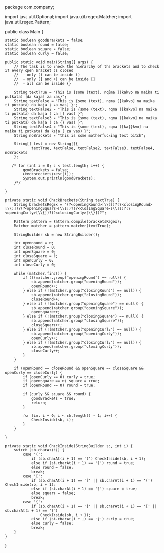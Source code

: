 package com.company;

import java.util.Optional;
import java.util.regex.Matcher;
import java.util.regex.Pattern;

public class Main {

    static boolean goodBrackets = false;
    static boolean round = false;
    static boolean square = false;
    static boolean curly = false;

    public static void main(String[] args) {
        // The task is to check the hierarchy of the brackets and to check if every open bracket is closed
        //  - only () can be inside ()
        //  - only [] and () can be inside []
        //  - all can be inside {}

        String textTrue = "This is {some (text), nq[ma ](kakvo na maika ti putkata) [da kaja] za vas}";
        String textFalse = "This is {some (text), nqma ([kakvo] na maika ti putkata) da kaja ( za vas) }";
        String textFalse2 = "This is {some (text), nqma ([kakvo] na maika ti putkata) da kaja ( za [] vas) }";
        String textFalse3 = "This is {some (text), nqma ([kakvo] na maika ti putkata) da kaja ( za {} vas) }";
        String textFalse4 = "This is {some (text), nqma ([ka{}kvo] na maika ti putkata) da kaja ( za vas) }";
        String noBrackets = "this is some motherfucking text bitch";

        String[] test = new String[]{
                textTrue, textFalse, textFalse2, textFalse3, textFalse4, noBrackets
        };

       /* for (int i = 0; i < test.length; i++) {
            goodBrackets = false;
            CheckBreckets(test[i]);
            System.out.println(goodBrackets);
        }*/

    }

    private static void CheckBreckets(String textTrue) {
        String bracketsRegex = "(?<openingRound>[\\(])?(?<closingRound>[\\)])?(?<openingSquare>[\\[])?(?<closingSquare>[\\]])?(?<openingCurly>[\\{])?(?<closingCurly>[\\}])?";

        Pattern pattern = Pattern.compile(bracketsRegex);
        Matcher matcher = pattern.matcher(textTrue);

        StringBuilder sb = new StringBuilder();

        int openRound = 0;
        int closeRound = 0;
        int openSquare = 0;
        int closeSquare = 0;
        int openCurly = 0;
        int closeCurly = 0;

        while (matcher.find()) {
            if (!(matcher.group("openingRound") == null)) {
                sb.append(matcher.group("openingRound"));
                openRound++;
            } else if (!(matcher.group("closingRound") == null)) {
                sb.append(matcher.group("closingRound"));
                closeRound++;
            } else if (!(matcher.group("openingSquare") == null)) {
                sb.append(matcher.group("openingSquare"));
                openSquare++;
            } else if (!(matcher.group("closingSquare") == null)) {
                sb.append(matcher.group("closingSquare"));
                closeSquare++;
            } else if (!(matcher.group("openingCurly") == null)) {
                sb.append(matcher.group("openingCurly"));
                openCurly++;
            } else if (!(matcher.group("closingCurly") == null)) {
                sb.append(matcher.group("closingCurly"));
                closeCurly++;
            }
        }

        if (openRound == closeRound && openSquare == closeSquare && openCurly == closeCurly) {
            if (openCurly == 0) curly = true;
            if (openSquare == 0) square = true;
            if (openRound == 0) round = true;

            if (curly && square && round) {
                goodBrackets = true;
                return;
            }

            for (int i = 0; i < sb.length() - 1; i++) {
                CheckInside(sb, i);
            }
        }

    }

    private static void CheckInside(StringBuilder sb, int i) {
        switch (sb.charAt(i)) {
            case '(':
                if (sb.charAt(i + 1) == '(') CheckInside(sb, i + 1);
                else if (sb.charAt(i + 1) == ')') round = true;
                else round = false;
                break;
            case '[':
                if (sb.charAt(i + 1) == '[' || sb.charAt(i + 1) == '(') CheckInside(sb, i + 1);
                else if (sb.charAt(i + 1) == ']') square = true;
                else square = false;
                break;
            case '{':
                if (sb.charAt(i + 1) == '{' || sb.charAt(i + 1) == '[' || sb.charAt(i + 1) == '(')
                    CheckInside(sb, i + 1);
                else if (sb.charAt(i + 1) == '}') curly = true;
                else curly = false;
                break;
        }
    }
}
